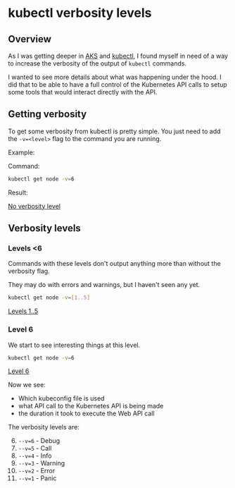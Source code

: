 # kubectl verbosity levels

## Overview

As I was getting deeper in [AKS](https://docs.microsoft.com/en-us/azure/aks/) and [kubectl](https://kubernetes.io/docs/reference/kubectl/overview/), I found myself in need of a way to increase the verbosity of the output of `kubectl` commands.

I wanted to see more details about what was happening under the hood.
I did that to be able to have a full control of the Kubernetes API calls to setup some tools that would interact directly with the API.

## Getting verbosity

To get some verbosity from kubectl is pretty simple. You just need to add the `-v=<level>` flag to the command you are running.

Example:

Command:

```bash
kubectl get node -v=6
```

Result:

[No verbosity level](./img/No-verbosity.png)

## Verbosity levels

### Levels <6

Commands with these levels don't output anything more than without the verbosity flag.

They may do with errors and warnings, but I haven't seen any yet.

```bash
kubectl get node -v=[1..5]
```

[Levels 1..5](./img/Levels-1-5.png)

### Level 6

We start to see interesting things at this level.

```bash
kubectl get node -v=6
```

[Level 6](./img/Level-6.jpg)

Now we see:

- Which kubeconfig file is used
- what API call to the Kubernetes API is being made
- the duration it took to execute the Web API call


The verbosity levels are:

6. `--v=6` - Debug
5. `--v=5` - Call
4. `--v=4` - Info
3. `--v=3` - Warning
2. `--v=2` - Error
1. `--v=1` - Panic



